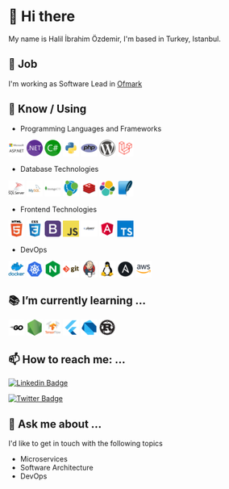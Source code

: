 # 👋 Hi there

My name is Halil İbrahim Özdemir, I'm based in Turkey, Istanbul.

## 💼 Job

I'm working as Software Lead in [Ofmark](https://www.ofmark.com/)

## 🧠 Know / Using

- Programming Languages and Frameworks

<img src="https://github.com/github/explore/blob/master/topics/aspnet/aspnet.png?raw=true" height="32" /> <img src="https://github.com/github/explore/blob/master/topics/dotnet/dotnet.png?raw=true" height="32" /> <img src="https://github.com/github/explore/blob/master/topics/csharp/csharp.png?raw=true" height="32" /> <img src="https://github.com/github/explore/blob/master/topics/python/python.png?raw=true" height="32" /> <img src="https://github.com/github/explore/blob/master/topics/php/php.png?raw=true" height="32" /> <img src="https://github.com/github/explore/blob/master/topics/wordpress/wordpress.png?raw=true" height="32" /> <img src="https://github.com/github/explore/blob/master/topics/laravel/laravel.png?raw=true" height="32" />

- Database Technologies

<img src="https://github.com/github/explore/blob/master/topics/sql-server/sql-server.png?raw=true" height="32" /> <img src="https://github.com/github/explore/blob/master/topics/mysql/mysql.png?raw=true" height="32" /> <img src="https://github.com/github/explore/blob/master/topics/mongodb/mongodb.png?raw=true" height="32" /> <img src="https://github.com/github/explore/blob/master/topics/neo4j/neo4j.png?raw=true" height="32" /> <img src="https://github.com/github/explore/blob/master/topics/redis/redis.png?raw=true" height="32" /> <img src="https://github.com/github/explore/blob/master/topics/elasticsearch/elasticsearch.png?raw=true" height="32" /> <img src="https://github.com/github/explore/blob/master/topics/sqlite/sqlite.png?raw=true" height="32" />

- Frontend Technologies

<img src="https://github.com/github/explore/blob/master/topics/html/html.png?raw=true" height="32" /> <img src="https://github.com/github/explore/blob/master/topics/css/css.png?raw=true" height="32" /> <img src="https://github.com/github/explore/blob/master/topics/bootstrap/bootstrap.png?raw=true" height="32" /> <img src="https://github.com/github/explore/blob/master/topics/javascript/javascript.png?raw=true" height="32" /> <img src="https://github.com/github/explore/blob/master/topics/jquery/jquery.png?raw=true" height="32" /> <img src="https://github.com/github/explore/blob/master/topics/angular/angular.png?raw=true" height="32" /> <img src="https://github.com/github/explore/blob/master/topics/typescript/typescript.png?raw=true" height="32" />

- DevOps

<img src="https://github.com/github/explore/blob/master/topics/docker/docker.png?raw=true" height="32" /> <img src="https://github.com/github/explore/blob/master/topics/kubernetes/kubernetes.png?raw=true" height="32" /> <img src="https://github.com/github/explore/blob/master/topics/nginx/nginx.png?raw=true" height="32" /> <img src="https://github.com/github/explore/blob/master/topics/git/git.png?raw=true" height="32" /> <img src="https://github.com/github/explore/blob/master/topics/jenkins/jenkins.png?raw=true" height="32" /> <img src="https://github.com/github/explore/blob/master/topics/linux/linux.png?raw=true" height="32" /> <img src="https://github.com/github/explore/blob/master/topics/ansible/ansible.png?raw=true" height="32" /> <img src="https://github.com/github/explore/blob/master/topics/aws/aws.png?raw=true" height="32" />

## 📚 I’m currently learning ...

<img src="https://github.com/github/explore/blob/master/topics/go/go.png?raw=true" height="32" /> <img src="https://github.com/github/explore/blob/master/topics/nodejs/nodejs.png?raw=true" height="32" /> <img src="https://github.com/github/explore/blob/master/topics/tensorflow/tensorflow.png?raw=true" height="32" /> <img src="https://github.com/github/explore/blob/master/topics/flutter/flutter.png?raw=true" height="32" /> <img src="https://github.com/github/explore/blob/master/topics/dart/dart.png?raw=true" height="32" /> <img src="https://github.com/github/explore/blob/master/topics/rust/rust.png?raw=true" height="32" />

## 📫 How to reach me: ...

[![Linkedin Badge](https://img.shields.io/badge/halilibrahimozdemir-follow%20on%20linkedin-blue?style=for-the-badge&logo=linkedin)](https://www.linkedin.com/in/halilibrahimozdemir/)

[![Twitter Badge](https://img.shields.io/badge/hiozdmr-follow%20on%20twitter-blue?style=for-the-badge&logo=twitter)](https://twitter.com/hiozdmr/)

## 💬 Ask me about ...

I'd like to get in touch with the following topics

- Microservices
- Software Architecture
- DevOps
